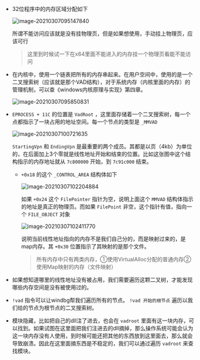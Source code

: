 + 32位程序中的内存区域分配如下

  ![image-20210307095147840](https://cdn.jsdelivr.net/gh/smallzhong/picgo-pic-bed/image-20210307095147840.png)

  所谓不能访问应该就是没有挂物理页，但是如果想使用，手动挂上物理页，应该可行

  >这里到时候试一下在x64里面不能进入的内存挂一个物理页看能不能访问

+ 在内核中，使用一个链表把所有的内存串起来。在用户空间中，使用的是一个二叉搜索树（应该就是那个VAD结构），对于系统内存（内核里面的内存）的管理机制，可以查《windows内核原理与实现》第四章。

  ![image-20210307095850831](https://cdn.jsdelivr.net/gh/smallzhong/picgo-pic-bed/image-20210307095850831.png)

  

+ `EPROCESS + 11C` 的位置是 `VadRoot` ，这里面存储着一个二叉搜索树，每一个点都指示了一块占用的地址空间。每一个节点的类型是 `_MMVAD`

  ![image-20210307100721635](https://cdn.jsdelivr.net/gh/smallzhong/picgo-pic-bed/image-20210307100721635.png)

  `StartingVpn` 和 `EndingVpn` 是最重要的两个成员。其都是以页（4kb）为单位的，在后面加上3个零就是线性地址开始和结束的位置。比如这张图中这个结构指示的内存地址就从 `7c800000` 开始，到 `7c91c000` 结束。

  + `+0x18` 的这个 `_CONTROL_AREA` 结构体如下

    ![image-20210307102204884](https://cdn.jsdelivr.net/gh/smallzhong/picgo-pic-bed/image-20210307102204884.png)

    如果 `+0x24` 这个 `FilePointer` 指针为空，说明上面这个 `MMVAD` 结构体指示的地址是真正的物理页。而如果 `FilePoint` 非空，这个指针有值，指向一个 `FILE_OBJECT` 对象

    ![image-20210307102411770](https://cdn.jsdelivr.net/gh/smallzhong/picgo-pic-bed/image-20210307102411770.png)

    说明当前线性地址指向的内存不是我们自己分的，而是映射过来的，是map内存。其 `+0x30` 位置指示了其映射的是那个文件。

    > 所有内存中只有两类内存，①使用VirtualAlloc分配的普通内存②使用Map映射的内存（文件映射）

+ 如果想知道哪里的线性地址没有被占用，我们需要遍历这颗二叉树，才能发现哪些内存空间是没有被使用过的。

+ `!vad` 指令可以让windbg帮我们遍历所有的节点。 `!vad 开始的根节点` 遍历以我们给的节点为根节点的二叉搜索树。

+ 模块隐藏，比如把自己的dll注了进去，也会在 `vadroot` 里面有这一块内存，可以找到。如果试图在这里面把我们注进去的dll摘掉，那么操作系统可能会认为这一块内存没有人使用，到时候可能还把其他的东西放到这里面去，那么就会导致崩溃。因此在这里面摘东西是不稳定的，我们可以通过遍历 `vadroot` 来查找模块。